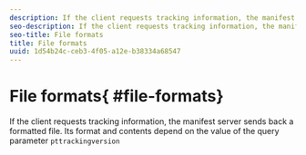 ```yaml
---
description: If the client requests tracking information, the manifest server sends back a formatted file. Its format and contents depend on the value of the query parameter pttrackingversion
seo-description: If the client requests tracking information, the manifest server sends back a formatted file. Its format and contents depend on the value of the query parameter pttrackingversion
seo-title: File formats
title: File formats
uuid: 1d54b24c-ceb3-4f05-a12e-b38334a68547
---
```


# File formats{ #file-formats}

If the client requests tracking information, the manifest server sends back a formatted file. Its format and contents depend on the value of the query parameter `pttrackingversion`

